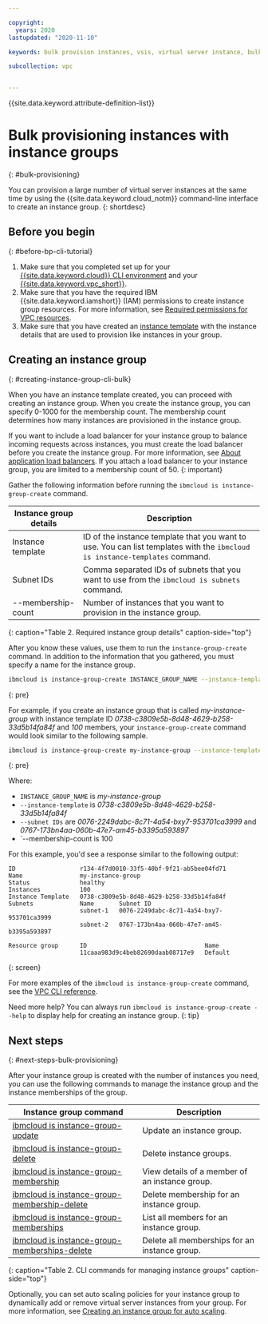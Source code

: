 ```yaml
---

copyright:
  years: 2020 
lastupdated: "2020-11-10"

keywords: bulk provision instances, vsis, virtual server instance, bulk provision with instance group

subcollection: vpc


---
```


{{site.data.keyword.attribute-definition-list}}

# Bulk provisioning instances with instance groups
{: #bulk-provisioning}

You can provision a large number of virtual server instances at the same time by using the {{site.data.keyword.cloud_notm}} command-line interface to create an instance group. 
{: shortdesc}

## Before you begin
{: #before-bp-cli-tutorial}

1. Make sure that you completed set up for your [{{site.data.keyword.cloud}} CLI environment](/docs/vpc?topic=vpc-set-up-environment#cli-prerequisites-setup) and your [{{site.data.keyword.vpc_short}}](/docs/vpc?topic=vpc-creating-a-vpc-using-cli).
2. Make sure that you have the required IBM {{site.data.keyword.iamshort}} (IAM) permissions to create instance group resources. For more information, see [Required permissions for VPC resources](/docs/vpc?topic=vpc-resource-authorizations-required-for-api-and-cli-calls). 
3. Make sure that you have created an [instance template](/docs/vpc?topic=vpc-create-instance-template) with the instance details that are used to provision like instances in your group.

## Creating an instance group
{: #creating-instance-group-cli-bulk}

When you have an instance template created, you can proceed with creating an instance group. When you create the instance group, you can specify 0-1000 for the membership count. The membership count determines how many instances are provisioned in the instance group.

If you want to include a load balancer for your instance group to balance incoming requests across instances, you must 
create the load balancer before you create the instance group. For more information, see [About application load balancers](/docs/vpc?topic=vpc-load-balancers). If you attach a load balancer to your instance group, you are limited to a membership count of 50.
{: important}

Gather the following information before running the `ibmcloud is instance-group-create` command.

|    Instance group details  |       Description                |
| -------------------------- | -------------------------------- |
| Instance template | ID of the instance template that you want to use. You can list templates with the `ibmcloud is instance-templates` command.   |
| Subnet IDs | Comma separated IDs of subnets that you want to use from the `ibmcloud is subnets` command. |
| --membership-count | Number of instances that you want to provision in the instance group. |
{: caption="Table 2. Required instance group details" caption-side="top"}

After you know these values, use them to run the `instance-group-create` command. In addition to the information that you 
gathered, you must specify a name for the instance group. 

```sh
ibmcloud is instance-group-create INSTANCE_GROUP_NAME --instance-template INSTANCE_TEMPLATE --subnet-ids IDS --membership-count MEMBERS
```
{: pre}

For example, if you create an instance group that is called _my-instance-group_ with instance template ID _0738-c3809e5b-8d48-4629-b258-33d5b14fa84f_ and _100_ members, your `instance-group-create` command would look similar to the following sample.

```sh
ibmcloud is instance-group-create my-instance-group --instance-template 0738-c3809e5b-8d48-4629-b258-33d5b14fa84f --subnet-ids 0076-2249dabc-8c71-4a54-bxy7-953701ca3999,0767-173bn4aa-060b-47e7-am45-b3395a593897 --membership-count 100
```
{: pre}

Where:
   - `INSTANCE_GROUP_NAME` is _my-instance-group_
   - `--instance-template` is _0738-c3809e5b-8d48-4629-b258-33d5b14fa84f_
   - `--subnet IDs` are _0076-2249dabc-8c71-4a54-bxy7-953701ca3999_ and _0767-173bn4aa-060b-47e7-am45-b3395a593897_
   - `--membership-count is 100

For this example, you'd see a response similar to the following output:

```ssh
ID                  r134-4f7d0010-33f5-40bf-9f21-ab5bee04fd71   
Name                my-instance-group   
Status              healthy   
Instances           100
Instance Template   0738-c3809e5b-8d48-4629-b258-33d5b14fa84f   
Subnets             Name       Subnet ID      
                    subnet-1   0076-2249dabc-8c71-4a54-bxy7-953701ca3999
                    subnet-2   0767-173bn4aa-060b-47e7-am45-b3395a593897
                       
Resource group      ID                                 Name      
                    11caaa983d9c4beb82690daab08717e9   Default      
```
{: screen}

For more examples of the `ibmcloud is instance-group-create` command, see the [VPC CLI reference](/docs/vpc?topic=vpc-infrastructure-cli-plugin-vpc-reference#instance-group-create).

Need more help? You can always run `ibmcloud is instance-group-create --help` to display help for creating an instance group.
{: tip}

## Next steps
{: #next-steps-bulk-provisioning}

After your instance group is created with the number of instances you need, you can use the following commands to manage the instance group and the instance memberships of the group. 

|    Instance group command  |       Description                |
| -------------------------- | -------------------------------- |
| [ibmcloud is instance-group-update](/docs/vpc?topic=vpc-infrastructure-cli-plugin-vpc-reference#instance-group-update) | Update an instance group. |
| [ibmcloud is instance-group-delete](/docs/vpc?topic=vpc-infrastructure-cli-plugin-vpc-reference#instance-group-delete) | Delete instance groups. |
| [ibmcloud is instance-group-membership](/docs/vpc?topic=vpc-infrastructure-cli-plugin-vpc-reference#instance-group-membership) | View details of a member of an instance group. |
| [ibmcloud is instance-group-membership-delete](/docs/vpc?topic=vpc-infrastructure-cli-plugin-vpc-reference#instance-group-membership-delete) | Delete membership for an instance group. |
| [ibmcloud is instance-group-memberships](/docs/vpc?topic=vpc-infrastructure-cli-plugin-vpc-reference#instance-group-memberships) | List all members for an instance group. |
| [ibmcloud is instance-group-memberships-delete](/docs/vpc?topic=vpc-infrastructure-cli-plugin-vpc-reference#instance-group-memberships-delete) | Delete all memberships for an instance group. |
{: caption="Table 2. CLI commands for managing instance groups" caption-side="top"}

Optionally, you can set auto scaling policies for your instance group to dynamically add or remove virtual server instances from your group. For more information, see [Creating an instance group for auto scaling](/docs/vpc?topic=vpc-creating-auto-scale-instance-group).
